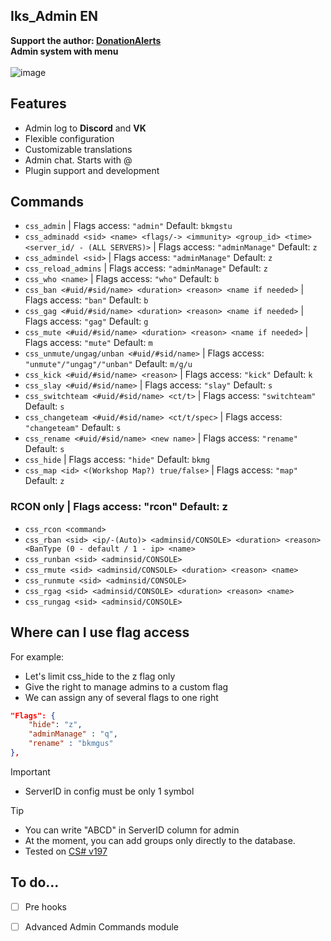 ## Iks_Admin EN
**Support the author: [DonationAlerts](https://www.donationalerts.com/r/iks__)** <br>
**Admin system with menu**<br><br>
![image](https://github.com/Iksix/Iks_Admin/assets/109164274/66dd6026-66c2-4031-9130-7f03563c8ce6)

## Features
- Admin log to **Discord** and **VK**
- Flexible configuration
- Customizable translations
- Admin chat. Starts with @
- Plugin support and development

## Commands
- `css_admin` | Flags access: `"admin"` Default: `bkmgstu`
- `css_adminadd <sid> <name> <flags/-> <immunity> <group_id> <time> <server_id/ - (ALL SERVERS)>` | Flags access: `"adminManage"` Default: `z`
- `css_admindel <sid>` | Flags access: `"adminManage"` Default: `z`
- `css_reload_admins` | Flags access: `"adminManage"` Default: `z`
- `css_who <name>` | Flags access: `"who"` Default: `b`
- `css_ban <#uid/#sid/name> <duration> <reason> <name if needed>` | Flags access: `"ban"` Default: `b`
- `css_gag <#uid/#sid/name> <duration> <reason> <name if needed>` | Flags access: `"gag"` Default: `g`
- `css_mute <#uid/#sid/name> <duration> <reason> <name if needed>` | Flags access: `"mute"` Default: `m`
- `css_unmute/ungag/unban <#uid/#sid/name>` | Flags access: `"unmute"/"ungag"/"unban"` Default: `m/g/u`
- `css_kick <#uid/#sid/name> <reason>` | Flags access: `"kick"` Default: `k`
- `css_slay <#uid/#sid/name>` | Flags access: `"slay"` Default: `s`
- `css_switchteam <#uid/#sid/name> <ct/t>` | Flags access: `"switchteam"` Default: `s`
- `css_changeteam <#uid/#sid/name> <ct/t/spec>` | Flags access: `"changeteam"` Default: `s`
- `css_rename <#uid/#sid/name> <new name>` | Flags access: `"rename"` Default: `s`
- `css_hide` | Flags access: `"hide"` Default: `bkmg`
- `css_map <id> <(Workshop Map?) true/false>` | Flags access: `"map"` Default: `z`
### RCON only | Flags access: "rcon" Default: z
- `css_rcon <command>`
- `css_rban <sid> <ip/-(Auto)> <adminsid/CONSOLE> <duration> <reason> <BanType (0 - default / 1 - ip> <name>`
- `css_runban <sid> <adminsid/CONSOLE>`
- `css_rmute <sid> <adminsid/CONSOLE> <duration> <reason> <name>`
- `css_runmute <sid> <adminsid/CONSOLE>`
- `css_rgag <sid> <adminsid/CONSOLE> <duration> <reason> <name>`
- `css_rungag <sid> <adminsid/CONSOLE>`

## Where can I use flag access
For example:
- Let's limit css_hide to the z flag only
- Give the right to manage admins to a custom flag
- We can assign any of several flags to one right
```json
"Flags": {
    "hide": "z",
    "adminManage" : "q",
    "rename" : "bkmgus"
},
```

> [!IMPORTANT]
> - ServerID in config must be only 1 symbol

> [!TIP]
> - You can write "ABCD" in ServerID column for admin
> - At the moment, you can add groups only directly to the database.
> - Tested on [CS# v197](https://docs.cssharp.dev/index.html)

## To do...
- [ ] Pre hooks
- [ ] Advanced Admin Commands module





